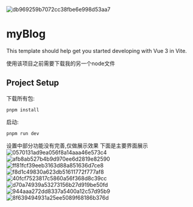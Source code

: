 ![db969259b7072cc38fbe6e998d53aa7](https://github.com/psychoysy-1/Myblog-vue/assets/149216498/ba6c8af9-85c7-4143-94ef-117d1f920f07)

# myBlog

This template should help get you started developing with Vue 3 in Vite.


使用该项目之前需要下载我的另一个node文件

## Project Setup

下载所有包:
```
pnpm install
```

启动:
```
pnpm run dev
```

设置中部分功能没有完善,仅做展示效果
下面是主要界面展示
![0570131ad9ea056f8a14aaa46e573c4](https://github.com/psychoysy-1/Myblog-vue/assets/149216498/f770b08b-a777-49bd-914e-7fdb25a13750)
![afb8ab527b4b9d970ee6d2819e82590](https://github.com/psychoysy-1/Myblog-vue/assets/149216498/5db5b03e-c809-4511-93b3-187ee9c04446)
![ff81fcf39eeb3163d88a851636d7ce8](https://github.com/psychoysy-1/Myblog-vue/assets/149216498/e29fd679-353b-401a-9950-53983870fc35)
![f8d1c49830a623db51611772f777af8](https://github.com/psychoysy-1/Myblog-vue/assets/149216498/50f270a4-da93-458c-b046-77e36a945344)
![40fcf7523817c5860a56f368d8c39cc](https://github.com/psychoysy-1/Myblog-vue/assets/149216498/d97fc9fc-8ecf-41f2-9b87-74265487249d)
![d70a74939a53273156b27d919be50fd](https://github.com/psychoysy-1/Myblog-vue/assets/149216498/eb9a251a-df30-40b3-ab76-7a7619dd1bb0)
![944aaa272dd8337a5400a12c57d95b9](https://github.com/psychoysy-1/Myblog-vue/assets/149216498/253ffddb-6342-41d6-b2a6-695ad7437955)
![8f639494931a25ee5089f68186b376d](https://github.com/psychoysy-1/Myblog-vue/assets/149216498/fa1b4395-89d8-4ef2-a7a2-6ba62525d2dc)
